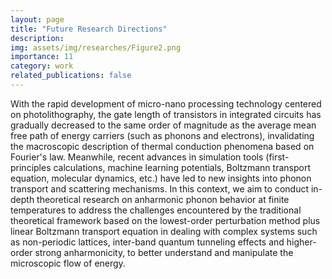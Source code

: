 ```yaml
---
layout: page
title: "Future Research Directions"
description:  
img: assets/img/researches/Figure2.png
importance: 11
category: work
related_publications: false
---
```


With the rapid development of micro-nano processing technology centered on photolithography, the gate length of transistors in integrated circuits has gradually decreased to the same order of magnitude as the average mean free path of energy carriers (such as phonons and electrons), invalidating the macroscopic description of thermal conduction phenomena based on Fourier's law. Meanwhile, recent advances in simulation tools (first-principles calculations, machine learning potentials, Boltzmann transport equation, molecular dynamics, etc.) have led to new insights into phonon transport and scattering mechanisms. In this context, we aim to conduct in-depth theoretical research on anharmonic phonon behavior at finite temperatures to address the challenges encountered by the traditional theoretical framework based on the lowest-order perturbation method plus linear Boltzmann transport equation in dealing with complex systems such as non-periodic lattices, inter-band quantum tunneling effects and higher-order strong anharmonicity, to better understand and manipulate the microscopic flow of energy.
